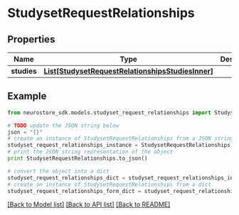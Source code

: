 # StudysetRequestRelationships


## Properties
Name | Type | Description | Notes
------------ | ------------- | ------------- | -------------
**studies** | [**List[StudysetRequestRelationshipsStudiesInner]**](StudysetRequestRelationshipsStudiesInner.md) |  | [optional] 

## Example

```python
from neurostore_sdk.models.studyset_request_relationships import StudysetRequestRelationships

# TODO update the JSON string below
json = "{}"
# create an instance of StudysetRequestRelationships from a JSON string
studyset_request_relationships_instance = StudysetRequestRelationships.from_json(json)
# print the JSON string representation of the object
print StudysetRequestRelationships.to_json()

# convert the object into a dict
studyset_request_relationships_dict = studyset_request_relationships_instance.to_dict()
# create an instance of StudysetRequestRelationships from a dict
studyset_request_relationships_form_dict = studyset_request_relationships.from_dict(studyset_request_relationships_dict)
```
[[Back to Model list]](../README.md#documentation-for-models) [[Back to API list]](../README.md#documentation-for-api-endpoints) [[Back to README]](../README.md)


